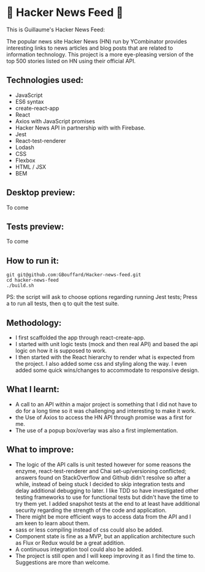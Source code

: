 :newspaper: Hacker News Feed :newspaper:
===
This is Guillaume's Hacker News Feed:

The popular news site Hacker News (HN) run by YCombinator provides interesting links to news articles and blog posts that are related to information technology. This project is a more eye-pleasing version of the top 500 stories listed on HN using their official API. 


Technologies used:
----
- JavaScript
- ES6 syntax
- create-react-app
- React
- Axios with JavaScript promises
- Hacker News API in partnership with with Firebase.
- Jest
- React-test-renderer
- Lodash
- CSS
- Flexbox
- HTML / JSX
- BEM

Desktop preview:
----

To come

Tests preview:
----

To come

How to run it:
----
```
git git@github.com:GBouffard/Hacker-news-feed.git
cd hacker-news-feed
./build.sh
```
PS: the script will ask to choose options regarding running Jest tests; Press a to run all tests, then q to quit the test suite.


Methodology:
----
- I first scaffolded the app through react-create-app.
- I started with unit logic tests (mock and then real API) and based the api logic on how it is supposed to work.
- I then started with the React hierarchy to render what is expected from the project. I also added some css and styling along the way. I even added some quick wins/changes to accommodate to responsive design.


What I learnt:
----
- A call to an API within a major project is something that I did not have to do for a long time so it was challenging and interesting to make it work.
- the Use of Axios to access the HN API through promise was a first for me.
- The use of a popup box/overlay was also a first implementation.

What to improve:
----
- The logic of the API calls is unit tested however for some reasons the enzyme, react-test-renderer and Chai set-up/versioning conflicted; answers found on StackOverflow and Github didn't resolve so after a while, instead of being stuck I decided to skip integration tests and delay additional debugging to later. I like TDD so have investigated other testing frameworks to use for functional tests but didn't have the time to try them yet. I added snapshot tests at the end to at least have additional security regarding the strength of the code and application.
- There might be more efficient ways to access data from the API and I am keen to learn about them.
- sass or less compiling instead of css could also be added.
- Component state is fine as a MVP, but an application architecture such as Flux or Redux would be a great addition.
- A continuous integration tool could also be added.
- The project is still open and I will keep improving it as I find the time to. Suggestions are more than welcome.